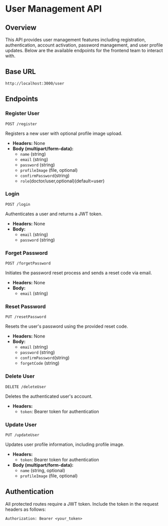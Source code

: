 # User Management API

## Overview
This API provides user management features including registration, authentication, account activation, password management, and user profile updates. Below are the available endpoints for the frontend team to interact with.

## Base URL
```
http://localhost:3000/user
```

## Endpoints

### Register User
```
POST /register
```
Registers a new user with optional profile image upload.

- **Headers:** None
- **Body (multipart/form-data):**
  - `name` (string)
  - `email` (string)
  - `password` (string)
  - `profileImage` (file, optional)
  - `confirmPassword`(string)
  - `role`(doctor/user,optional)(default=user)

### Login
```
POST /login
```
Authenticates a user and returns a JWT token.

- **Headers:** None
- **Body:**
  - `email` (string)
  - `password` (string)

### Forget Password
```
POST /forgetPassword
```
Initiates the password reset process and sends a reset code via email.

- **Headers:** None
- **Body:**
  - `email` (string)

### Reset Password
```
PUT /resetPassword
```
Resets the user's password using the provided reset code.

- **Headers:** None
- **Body:**
  - `email` (string)
  - `password` (string)
  -  `confirmPassword`(string)
  - `forgetCode` (string)

### Delete User
```
DELETE /deleteUser
```
Deletes the authenticated user's account.

- **Headers:**
  - `token`: Bearer token for authentication

### Update User
```
PUT /updateUser
```
Updates user profile information, including profile image.

- **Headers:**
  - `token`: Bearer token for authentication
- **Body (multipart/form-data):**
  - `name` (string, optional)
  - `profileImage` (file, optional)

## Authentication
All protected routes require a JWT token. Include the token in the request headers as follows:
```
Authorization: Bearer <your_token>
```


